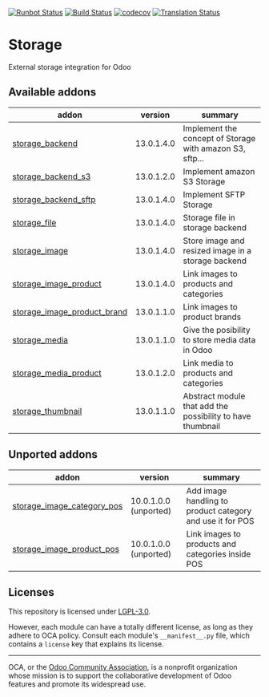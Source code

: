 [![Runbot Status](https://runbot.odoo-community.org/runbot/badge/flat/275/13.0.svg)](https://runbot.odoo-community.org/runbot/repo/github-com-oca-storage-275)
[![Build Status](https://travis-ci.com/OCA/storage.svg?branch=13.0)](https://travis-ci.com/OCA/storage)
[![codecov](https://codecov.io/gh/OCA/storage/branch/13.0/graph/badge.svg)](https://codecov.io/gh/OCA/storage)
[![Translation Status](https://translation.odoo-community.org/widgets/storage-13-0/-/svg-badge.svg)](https://translation.odoo-community.org/engage/storage-13-0/?utm_source=widget)

<!-- /!\ do not modify above this line -->

# Storage

External storage integration for Odoo

<!-- /!\ do not modify below this line -->

<!-- prettier-ignore-start -->

[//]: # (addons)

Available addons
----------------
addon | version | summary
--- | --- | ---
[storage_backend](storage_backend/) | 13.0.1.4.0 | Implement the concept of Storage with amazon S3, sftp...
[storage_backend_s3](storage_backend_s3/) | 13.0.1.2.0 | Implement amazon S3 Storage
[storage_backend_sftp](storage_backend_sftp/) | 13.0.1.4.0 | Implement SFTP Storage
[storage_file](storage_file/) | 13.0.1.4.0 | Storage file in storage backend
[storage_image](storage_image/) | 13.0.1.4.0 | Store image and resized image in a storage backend
[storage_image_product](storage_image_product/) | 13.0.1.4.0 | Link images to products and categories
[storage_image_product_brand](storage_image_product_brand/) | 13.0.1.1.0 | Link images to product brands
[storage_media](storage_media/) | 13.0.1.1.0 | Give the posibility to store media data in Odoo
[storage_media_product](storage_media_product/) | 13.0.1.2.0 | Link media to products and categories
[storage_thumbnail](storage_thumbnail/) | 13.0.1.1.0 | Abstract module that add the possibility to have thumbnail


Unported addons
---------------
addon | version | summary
--- | --- | ---
[storage_image_category_pos](storage_image_category_pos/) | 10.0.1.0.0 (unported) | Add image handling to product category and use it for POS
[storage_image_product_pos](storage_image_product_pos/) | 10.0.1.0.0 (unported) | Link images to products and categories inside POS

[//]: # (end addons)

<!-- prettier-ignore-end -->

## Licenses

This repository is licensed under [LGPL-3.0](LICENSE).

However, each module can have a totally different license, as long as they adhere to OCA
policy. Consult each module's `__manifest__.py` file, which contains a `license` key
that explains its license.

----

OCA, or the [Odoo Community Association](http://odoo-community.org/), is a nonprofit
organization whose mission is to support the collaborative development of Odoo features
and promote its widespread use.
